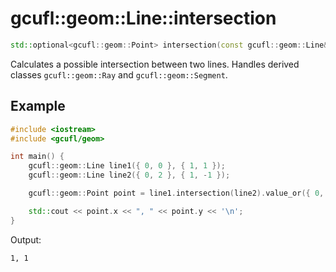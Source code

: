 # gcufl::geom::Line::intersection
```cpp
std::optional<gcufl::geom::Point> intersection(const gcufl::geom::Line& other) const noexcept;
```
Calculates a possible intersection between two lines. Handles derived classes `gcufl::geom::Ray` and `gcufl::geom::Segment`.
## Example
```cpp
#include <iostream>
#include <gcufl/geom>

int main() {
	gcufl::geom::Line line1({ 0, 0 }, { 1, 1 });
	gcufl::geom::Line line2({ 0, 2 }, { 1, -1 });

	gcufl::geom::Point point = line1.intersection(line2).value_or({ 0, 0 });

	std::cout << point.x << ", " << point.y << '\n';
}
```
Output:
```
1, 1
```
